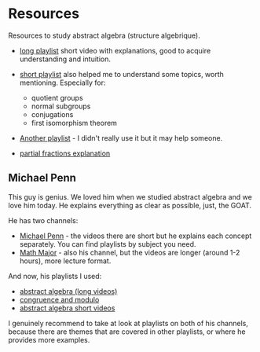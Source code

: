 # Resources
Resources to study abstract algebra (structure algebrique).

- [long playlist](https://www.youtube.com/playlist?list=PLL0ATV5XYF8AQZuEYPnVwpiFy0jEipqN-)
    short video with explanations, good to acquire understanding and intuition.

- [short
  playlist](https://www.youtube.com/playlist?list=PLug5ZIRrShJHDvvls4OtoBHi6cNnTZ6a6)
  also helped me to understand some topics, worth mentioning. 
  Especially for:
  - quotient groups
  - normal subgroups
  - conjugations
  - first isomorphism theorem

- [Another playlist](https://www.youtube.com/playlist?list=PLl-gb0E4MII1YlnI7OBsUHQ5E42RA-ZVI) - I didn't really use it but it may help someone.

- [partial fractions explanation](https://www.mathsisfun.com/algebra/partial-fractions.html)

## Michael Penn
This guy is genius. We loved him when we studied abstract algebra and we love
him today. He explains everything as clear as possible, just, the GOAT.

He has two channels:
- [Michael Penn](https://www.youtube.com/@MichaelPennMath/playlists) - the
  videos there are short but he explains each concept separately. You can find
  playlists by subject you need.
- [Math Major](https://www.youtube.com/@mathmajor/playlists) - also his
  channel, but the videos are longer (around 1-2 hours), more lecture format.

And now, his playlists I used:
- [abstract algebra (long videos)](https://www.youtube.com/playlist?list=PLVMgvCDIRy1y4JFpnpzEQZ0gRwr-sPTpw)
- [congruence and modulo](https://www.youtube.com/playlist?list=PL22w63XsKjqwQAuvbGttzo2G1i7Z9j6Oq)
- [abstract algebra short videos](https://www.youtube.com/playlist?list=PL22w63XsKjqxaZ-v5N4AprggFkQXgkNoP)

I genuinely recommend to take at look at playlists on both of his channels,
because there are themes that are covered in other playlists, or where he
provides more examples.
